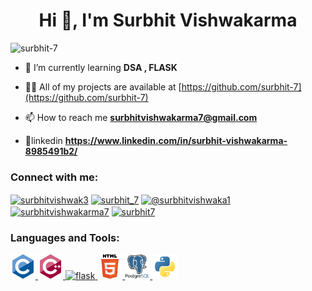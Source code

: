 <h1 align="center">Hi 👋, I'm Surbhit Vishwakarma</h1>
<p align="left"> <img src="https://komarev.com/ghpvc/?username=surbhit-7&label=Profile%20views&color=0e75b6&style=flat" alt="surbhit-7" /> </p>

- 🌱 I’m currently learning **DSA , FLASK**

- 👨‍💻 All of my projects are available at [https://github.com/surbhit-7](https://github.com/surbhit-7)

- 📫 How to reach me **surbhitvishwakarma7@gmail.com**

-  👋linkedin **https://www.linkedin.com/in/surbhit-vishwakarma-8985491b2/**

<h3 align="left">Connect with me:</h3>
<p align="left">
<a href="https://twitter.com/surbhitvishwak3" target="blank"><img align="center" src="https://raw.githubusercontent.com/rahuldkjain/github-profile-readme-generator/master/src/images/icons/Social/twitter.svg" alt="surbhitvishwak3" height="30" width="40" /></a>
<a href="https://www.codechef.com/users/surbhit_7" target="blank"><img align="center" src="https://cdn.jsdelivr.net/npm/simple-icons@3.1.0/icons/codechef.svg" alt="surbhit_7" height="30" width="40" /></a>
<a href="https://www.hackerrank.com/@surbhitvishwaka1" target="blank"><img align="center" src="https://raw.githubusercontent.com/rahuldkjain/github-profile-readme-generator/master/src/images/icons/Social/hackerrank.svg" alt="@surbhitvishwaka1" height="30" width="40" /></a>
<a href="https://www.leetcode.com/surbhitvishwakarma7" target="blank"><img align="center" src="https://raw.githubusercontent.com/rahuldkjain/github-profile-readme-generator/master/src/images/icons/Social/leet-code.svg" alt="surbhitvishwakarma7" height="30" width="40" /></a>
<a href="https://auth.geeksforgeeks.org/user/surbhit7" target="blank"><img align="center" src="https://raw.githubusercontent.com/rahuldkjain/github-profile-readme-generator/master/src/images/icons/Social/geeks-for-geeks.svg" alt="surbhit7" height="30" width="40" /></a>
</p>

<h3 align="left">Languages and Tools:</h3>
<p align="left"> <a href="https://www.cprogramming.com/" target="_blank"> <img src="https://raw.githubusercontent.com/devicons/devicon/master/icons/c/c-original.svg" alt="c" width="40" height="40"/> </a> <a href="https://www.w3schools.com/cpp/" target="_blank"> <img src="https://raw.githubusercontent.com/devicons/devicon/master/icons/cplusplus/cplusplus-original.svg" alt="cplusplus" width="40" height="40"/> </a> <a href="https://flask.palletsprojects.com/" target="_blank"> <img src="https://www.vectorlogo.zone/logos/pocoo_flask/pocoo_flask-icon.svg" alt="flask" width="40" height="40"/> </a> <a href="https://www.w3.org/html/" target="_blank"> <img src="https://raw.githubusercontent.com/devicons/devicon/master/icons/html5/html5-original-wordmark.svg" alt="html5" width="40" height="40"/> </a> <a href="https://www.postgresql.org" target="_blank"> <img src="https://raw.githubusercontent.com/devicons/devicon/master/icons/postgresql/postgresql-original-wordmark.svg" alt="postgresql" width="40" height="40"/> </a> <a href="https://www.python.org" target="_blank"> <img src="https://raw.githubusercontent.com/devicons/devicon/master/icons/python/python-original.svg" alt="python" width="40" height="40"/> </a> </p>
